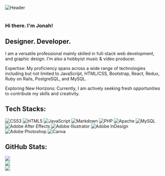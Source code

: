 ![Header](https://github.com/DJ-MrJay/DJ-MrJay/blob/main/Images/banner.gif)<br><br>
### Hi there. I'm Jonah!
## Designer. Developer.

<p>I am a versatile professional mainly skilled in full-stack web development, and graphic design. I'm also a hobbyist music & video producer.<p/>
<p>Expertise: My proficiency spans across a wide range of technologies including but not limited to JavaScript, HTML/CSS, Bootstrap, React, Redux, Ruby on Rails, PostgreSQL, and MySQL.</p>
<p>Exploring New Horizons: Currently, I am actively seeking fresh opportunities to contribute my skills and creativity.</p>

## Tech Stacks:
![CSS3](https://img.shields.io/badge/css3-%231572B6.svg?style=for-the-badge&logo=css3&logoColor=white) ![HTML5](https://img.shields.io/badge/html5-%23E34F26.svg?style=for-the-badge&logo=html5&logoColor=white) ![JavaScript](https://img.shields.io/badge/javascript-%23323330.svg?style=for-the-badge&logo=javascript&logoColor=%23F7DF1E) ![Markdown](https://img.shields.io/badge/markdown-%23000000.svg?style=for-the-badge&logo=markdown&logoColor=white) ![PHP](https://img.shields.io/badge/php-%23777BB4.svg?style=for-the-badge&logo=php&logoColor=white) ![Apache](https://img.shields.io/badge/apache-%23D42029.svg?style=for-the-badge&logo=apache&logoColor=white) ![MySQL](https://img.shields.io/badge/mysql-%2300f.svg?style=for-the-badge&logo=mysql&logoColor=white) ![Adobe After Effects](https://img.shields.io/badge/Adobe%20After%20Effects-9999FF.svg?style=for-the-badge&logo=Adobe%20After%20Effects&logoColor=white) ![Adobe Illustrator](https://img.shields.io/badge/adobeillustrator-%23FF9A00.svg?style=for-the-badge&logo=adobeillustrator&logoColor=white) ![Adobe InDesign](https://img.shields.io/badge/Adobe%20InDesign-49021F?style=for-the-badge&logo=adobeindesign&logoColor=white) ![Adobe Photoshop](https://img.shields.io/badge/adobephotoshop-%2331A8FF.svg?style=for-the-badge&logo=adobephotoshop&logoColor=white) ![Canva](https://img.shields.io/badge/Canva-%2300C4CC.svg?style=for-the-badge&logo=Canva&logoColor=white)

## GitHub Stats:
![](https://github-readme-stats.vercel.app/api?username=DJ-MrJay&theme=dark&hide_border=false&include_all_commits=false&count_private=false)<br/>
![](https://github-readme-streak-stats.herokuapp.com/?user=DJ-MrJay&theme=dark&hide_border=false)<br/>
![](https://github-readme-stats.vercel.app/api/top-langs/?username=DJ-MrJay&theme=dark&hide_border=false&include_all_commits=false&count_private=false&layout=compact)

<!--
## Works
|  |  |
|---|---|
| [![Phil Logistics](https://github.com/DJ-MrJay/DJ-MrJay/blob/main/Images/screenshot-phil.jpg)](https://phil-logistics.co.ke) | [![Skylax Safaris](https://github.com/DJ-MrJay/DJ-MrJay/blob/main/Images/screenshot-skylax.jpg)](https://www.skylaxsafaris.com) |
| [![Fusion 4 Consultants](https://github.com/DJ-MrJay/DJ-MrJay/blob/main/Images/screenshot-fusion.jpg)](http://fusion4consultants.com) | [![Homegrown Millers](https://github.com/DJ-MrJay/DJ-MrJay/blob/main/Images/screenshot-homegrown.jpg)](https://homegrownmillers.co.ke/) |
-->
